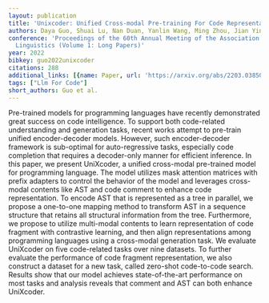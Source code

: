 ```yaml
---
layout: publication
title: 'Unixcoder: Unified Cross-modal Pre-training For Code Representation'
authors: Daya Guo, Shuai Lu, Nan Duan, Yanlin Wang, Ming Zhou, Jian Yin
conference: 'Proceedings of the 60th Annual Meeting of the Association for Computational
  Linguistics (Volume 1: Long Papers)'
year: 2022
bibkey: guo2022unixcoder
citations: 288
additional_links: [{name: Paper, url: 'https://arxiv.org/abs/2203.03850'}]
tags: ["Llm For Code"]
short_authors: Guo et al.
---
```

Pre-trained models for programming languages have recently demonstrated great
success on code intelligence. To support both code-related understanding and
generation tasks, recent works attempt to pre-train unified encoder-decoder
models. However, such encoder-decoder framework is sub-optimal for
auto-regressive tasks, especially code completion that requires a decoder-only
manner for efficient inference. In this paper, we present UniXcoder, a unified
cross-modal pre-trained model for programming language. The model utilizes mask
attention matrices with prefix adapters to control the behavior of the model
and leverages cross-modal contents like AST and code comment to enhance code
representation. To encode AST that is represented as a tree in parallel, we
propose a one-to-one mapping method to transform AST in a sequence structure
that retains all structural information from the tree. Furthermore, we propose
to utilize multi-modal contents to learn representation of code fragment with
contrastive learning, and then align representations among programming
languages using a cross-modal generation task. We evaluate UniXcoder on five
code-related tasks over nine datasets. To further evaluate the performance of
code fragment representation, we also construct a dataset for a new task,
called zero-shot code-to-code search. Results show that our model achieves
state-of-the-art performance on most tasks and analysis reveals that comment
and AST can both enhance UniXcoder.